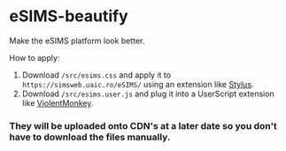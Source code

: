 # eSIMS-beautify
Make the eSIMS platform look better.

How to apply:
1. Download `/src/esims.css` and apply it to `https://simsweb.uaic.ro/eSIMS/` using an extension like [Stylus](https://github.com/openstyles/stylus).
2. Download `/src/esims.user.js` and plug it into a UserScript extension like [ViolentMonkey](https://violentmonkey.github.io/).

### They will be uploaded onto CDN's at a later date so you don't have to download the files manually.
